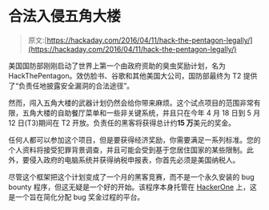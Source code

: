 # 合法入侵五角大楼

> 原文:[https://hackaday.com/2016/04/11/hack-the-pentagon-legally/](https://hackaday.com/2016/04/11/hack-the-pentagon-legally/)

美国国防部刚刚启动了世界上第一个由政府资助的臭虫奖励计划，名为 HackThePentagon。效仿脸书、谷歌和其他美国大公司，国防部最终为 T2 提供了“负责任地披露安全漏洞的合法途径”。

然而，闯入五角大楼的武器计划仍然会给你带来麻烦。这个试点项目的范围非常有限，五角大楼的自助餐厅菜单和一些非关键系统，并且只在今年 4 月 18 日到 5 月 12 日(T3)期间在 T2 开放。负责任的黑客将获得总计约**15 万**美元的奖金。

任何人都可以参加这个项目，但是要获得经济奖励，你需要满足一系列标准。您的个人资料将接受犯罪背景调查，并且可能会受到基于您居住国家的某些限制。此外，要侵入政府的电脑系统并获得纳税申报表，你首先必须是美国纳税人。

尽管这个框架把这个计划变成了一个月的黑客竞赛，而不是一个永久安装的 bug bounty 程序，但这无疑是一个好的开始。该程序本身托管在 [HackerOne](https://hackerone.com/) 上，这是一个旨在简化分配 bug 奖金过程的平台。